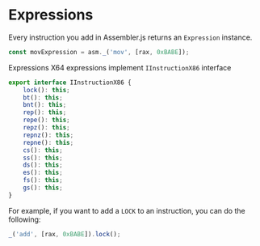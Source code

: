 # Expressions

Every instruction you add in Assembler.js returns an `Expression` instance.

```js
const movExpression = asm._('mov', [rax, 0xBABE]);
```

Expressions X64 expressions implement `IInstructionX86` interface

```ts
export interface IInstructionX86 {
    lock(): this;
    bt(): this;
    bnt(): this;
    rep(): this;
    repe(): this;
    repz(): this;
    repnz(): this;
    repne(): this;
    cs(): this;
    ss(): this;
    ds(): this;
    es(): this;
    fs(): this;
    gs(): this;
}
```

For example, if you want to add a `LOCK` to an instruction, you can do the following:

```js
_('add', [rax, 0xBABE]).lock();
```
